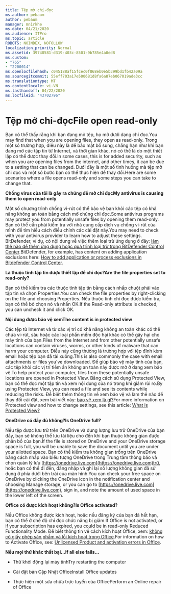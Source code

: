 ```yaml
---
title: Tệp mở chỉ-đọc
ms.author: pebaum
author: pebaum
manager: mnirkhe
ms.date: 04/21/2020
ms.audience: ITPro
ms.topic: article
ROBOTS: NOINDEX, NOFOLLOW
localization_priority: Normal
ms.assetid: 39748581-d319-403c-8501-9b785e4a0ed8
ms.custom:
- "765"
- "2200014"
ms.openlocfilehash: c045188af15fcec0f868eb0e5b399bd1fb42a09a
ms.sourcegitcommit: 55eff703a17e500681d8fa6a87eb067019ade3cc
ms.translationtype: MT
ms.contentlocale: vi-VN
ms.lasthandoff: 04/22/2020
ms.locfileid: "43702796"
---
```

# <a name="file-open-read-only"></a><span data-ttu-id="e7278-102">Tệp mở chỉ-đọc</span><span class="sxs-lookup"><span data-stu-id="e7278-102">File open read-only</span></span>

<span data-ttu-id="e7278-103">Bạn có thể thấy rằng khi bạn đang mở tệp, họ mở dưới dạng chỉ đọc.</span><span class="sxs-lookup"><span data-stu-id="e7278-103">You may find that when you are opening files, they open as read-only.</span></span> <span data-ttu-id="e7278-104">Trong một số trường hợp, điều này là để bảo mật bổ sung, chẳng hạn như khi bạn đang mở các tập tin từ Internet, và thời gian khác, nó có thể là do một thiết lập có thể được thay đổi.</span><span class="sxs-lookup"><span data-stu-id="e7278-104">In some cases, this is for added security, such as when you are opening files from the internet, and other times, it can be due to a setting that can be changed.</span></span> <span data-ttu-id="e7278-105">Dưới đây là một số tình huống mà tệp mở chỉ đọc và một số bước bạn có thể thực hiện để thay đổi.</span><span class="sxs-lookup"><span data-stu-id="e7278-105">Here are some scenarios where a file opens read-only and some steps you can take to change that.</span></span>
  
 <span data-ttu-id="e7278-106">**Chống virus của tôi là gây ra chúng để mở chỉ đọc**</span><span class="sxs-lookup"><span data-stu-id="e7278-106">**My antivirus is causing them to open read-only**</span></span>
  
<span data-ttu-id="e7278-107">Một số chương trình chống vi-rút có thể bảo vệ bạn khỏi các tệp có khả năng không an toàn bằng cách mở chúng chỉ đọc.</span><span class="sxs-lookup"><span data-stu-id="e7278-107">Some antivirus programs may protect you from potentially unsafe files by opening them read-only.</span></span> <span data-ttu-id="e7278-108">Bạn có thể cần phải kiểm tra với nhà cung cấp dịch vụ chống vi-rút của mình để tìm hiểu cách điều chỉnh các cài đặt này.</span><span class="sxs-lookup"><span data-stu-id="e7278-108">You may need to check with your antivirus provider to learn how to adjust these settings.</span></span> <span data-ttu-id="e7278-109">BitDefender, ví dụ, có nội dung về việc thêm loại trừ ứng dụng ở đây: [làm thế nào để thêm ứng dụng hoặc quá trình loại trừ trong BitDefender Control Center](https://aka.ms/AA6098i).</span><span class="sxs-lookup"><span data-stu-id="e7278-109">BitDefender, for example, has content on adding application exclusions here: [How to add application or process exclusions in Bitdefender Control Center](https://aka.ms/AA6098i).</span></span>
  
 <span data-ttu-id="e7278-110">**Là thuộc tính tập tin được thiết lập để chỉ đọc?**</span><span class="sxs-lookup"><span data-stu-id="e7278-110">**Are the file properties set to read-only?**</span></span>
  
<span data-ttu-id="e7278-111">Bạn có thể kiểm tra các thuộc tính tập tin bằng cách nhấp chuột phải vào tập tin và chọn Properties.</span><span class="sxs-lookup"><span data-stu-id="e7278-111">You can check the file properties by right-clicking on the file and choosing Properties.</span></span> <span data-ttu-id="e7278-112">Nếu thuộc tính chỉ đọc được kiểm tra, bạn có thể bỏ chọn nó và nhấn OK.</span><span class="sxs-lookup"><span data-stu-id="e7278-112">If the Read-only attribute is checked, you can uncheck it and click OK.</span></span>
  
 <span data-ttu-id="e7278-113">**Nội dung được bảo vệ xem**</span><span class="sxs-lookup"><span data-stu-id="e7278-113">**The content is in protected view**</span></span>
  
<span data-ttu-id="e7278-114">Các tệp từ Internet và từ các vị trí có khả năng không an toàn khác có thể chứa vi-rút, sâu hoặc các loại phần mềm độc hại khác có thể gây hại cho máy tính của bạn.</span><span class="sxs-lookup"><span data-stu-id="e7278-114">Files from the Internet and from other potentially unsafe locations can contain viruses, worms, or other kinds of malware that can harm your computer.</span></span> <span data-ttu-id="e7278-115">Điều này cũng thường là trường hợp với tệp đính kèm email hoặc tệp bạn đã tải xuống.</span><span class="sxs-lookup"><span data-stu-id="e7278-115">This is also commonly the case with email attachments or files you've downloaded.</span></span> <span data-ttu-id="e7278-116">Để giúp bảo vệ máy tính của bạn, các tệp khỏi các vị trí tiềm ẩn không an toàn này được mở ở dạng xem bảo vệ.</span><span class="sxs-lookup"><span data-stu-id="e7278-116">To help protect your computer, files from these potentially unsafe locations are opened in Protected View.</span></span> <span data-ttu-id="e7278-117">Bằng cách sử dụng Protected View, bạn có thể đọc một tập tin và xem nội dung của nó trong khi giảm rủi ro.</span><span class="sxs-lookup"><span data-stu-id="e7278-117">By using Protected View, you can read a file and see its contents while reducing the risks.</span></span> <span data-ttu-id="e7278-118">Để biết thêm thông tin về xem bảo vệ và làm thế nào để thay đổi cài đặt, xem bài viết này: [bảo vệ xem là gì?](https://support.office.com/article/d6f09ac7-e6b9-4495-8e43-2bbcdbcb6653)</span><span class="sxs-lookup"><span data-stu-id="e7278-118">For more information on Protected view and how to change settings, see this article: [What is Protected View?](https://support.office.com/article/d6f09ac7-e6b9-4495-8e43-2bbcdbcb6653)</span></span>
  
 <span data-ttu-id="e7278-119">**OneDrive có đầy đủ không?**</span><span class="sxs-lookup"><span data-stu-id="e7278-119">**Is OneDrive full?**</span></span>
  
<span data-ttu-id="e7278-120">Nếu tệp được lưu trữ trên OneDrive và dung lượng lưu trữ OneDrive của bạn đầy, bạn sẽ không thể lưu tài liệu cho đến khi bạn thuộc không gian được phân bổ của bạn.</span><span class="sxs-lookup"><span data-stu-id="e7278-120">If the file is stored on OneDrive and your OneDrive storage space is full, you will be unable to save the document until you are under your allotted space.</span></span> <span data-ttu-id="e7278-121">Bạn có thể kiểm tra không gian trống trên OneDrive bằng cách nhấp vào biểu tượng OneDrive trong Trung tâm thông báo và chọn quản lý lưu [https://onedrive.live.com](https://onedrive.live.com)trữ, hoặc bạn có thể đi đến, đăng nhập và ghi lại số lượng không gian đã sử dụng ở phía dưới bên trái của màn hình.</span><span class="sxs-lookup"><span data-stu-id="e7278-121">You can check your free space on OneDrive by clicking the OneDrive icon in the notification center and choosing Manage storage, or you can go to [https://onedrive.live.com](https://onedrive.live.com), sign in, and note the amount of used space in the lower left of the screen.</span></span>
  
 <span data-ttu-id="e7278-122">**Office có được kích hoạt không?**</span><span class="sxs-lookup"><span data-stu-id="e7278-122">**Is Office activated?**</span></span>
  
<span data-ttu-id="e7278-123">Nếu Office không được kích hoạt, hoặc nếu đăng ký của bạn đã hết hạn, bạn có thể ở chế độ chỉ đọc chức năng bị giảm.</span><span class="sxs-lookup"><span data-stu-id="e7278-123">If Office is not activated, or if your subscription has expired, you could be in read-only Reduced Functionality Mode.</span></span> <span data-ttu-id="e7278-124">Để biết thông tin về cách kích hoạt Office, xem: [không có giấy phép sản phẩm và lỗi kích hoạt trong Office](https://support.office.com/article/0d23d3c0-c19c-4b2f-9845-5344fedc4380).</span><span class="sxs-lookup"><span data-stu-id="e7278-124">For information on how to Activate Office, see: [Unlicensed Product and activation errors in Office](https://support.office.com/article/0d23d3c0-c19c-4b2f-9845-5344fedc4380).</span></span>
  
 <span data-ttu-id="e7278-125">**Nếu mọi thứ khác thất bại...**</span><span class="sxs-lookup"><span data-stu-id="e7278-125">**If all else fails...**</span></span>
  
- <span data-ttu-id="e7278-126">Thử khởi động lại máy tính</span><span class="sxs-lookup"><span data-stu-id="e7278-126">Try restarting the computer</span></span>
    
- <span data-ttu-id="e7278-127">Cài đặt bản Cập Nhật Office</span><span class="sxs-lookup"><span data-stu-id="e7278-127">Install Office updates</span></span>
    
- <span data-ttu-id="e7278-128">Thực hiện một sửa chữa trực tuyến của Office</span><span class="sxs-lookup"><span data-stu-id="e7278-128">Perform an Online repair of Office</span></span>
    

